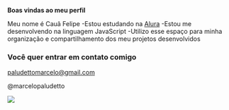 **Boas vindas ao meu perfil**

Meu nome é Cauã Felipe
-Estou estudando na [Alura](https://www.alura.com.br)
-Estou me desenvolvendo na linguagem JavaScript
-Utilizo esse espaço para minha organização e compartilhamento dos meu projetos desenvolvidos

### Você quer entrar em contato comigo
paludettomarcelo@gmail.com

@marcelopaludetto


![](https://media1.tenor.com/m/0tXcbUXbPaEAAAAd/fullmetal-alchemist-edward-elric.gif)



